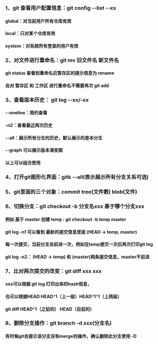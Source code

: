### 1、git 查看用户配置信息：git config  --list --xx
#### global：对当前用户所有仓库有效
#### local：只对某个仓库有效
#### system：对系统所有登录的用户有效

### 2、对文件进行重命名：git mv 旧文件名 新文件名
#### git status 查看到重命名后暂存区的提示信息为 rename
#### 会对 暂存区 和 工作区 进行重命名不需要再次 git add

### 3、查看版本历史： git log --xx/-xx
#### --oneline：简约查看
#### -n2：查看最近两次历史
#### --all：展示所有分支的历史，默认展示的是本分支
#### --graph 可以展示版本演变图
#### 以上可以组合使用

### 4、打开git图形化界面：gitk --all(表示展示所有分支关系可选)

### 5、git里面的三个对象：commit tree(文件数) blob(文件)

### 6、切换分支：git checkout -b 分支名xxx 基于哪个分支xxx
#### 例如 基于 master 创建 temp : git checkout -b temp master
#### git log -n1 可以看到 最新的提交信息里面 (HEAD -> temp, master)
#### 每一次提交，当前分支会前进一次，例如在temp提交一次后再次打印git log
#### git log -n2： (HEAD -> temp) 和 (master)两条提交信息，master不前进


### 7、比对两次提交的改变：git diff xxx xxx 
#### xxx可以根据 git log 打印出来的hash信息，
#### 也可以根据HEAD HEAD^1（上一级）HEAD^1^1（上两级）
#### git diff HEAD^1（之前的） HEAD（目前的）

### 8、删除分支操作：git branch -d xxx(分支名)
#### 有时候git会提示该分支没有merge的操作，确认删除此分支使用 -D











